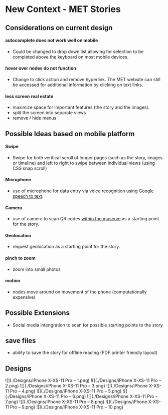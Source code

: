# New Context - MET Stories

## Considerations on current design
#### autocomplete does not work well on mobile
- Could be changed to drop down list allowing for selection to be completed above the keyboard on most mobile devices.
#### hover over nodes do not function
- Change to click action and remove hyperlink. The MET website can still be accessed for additional information by clicking on text links. 
#### less screen real estate
- maximize space for important features (the story and the images). 
- split the screen into separate views
- remove / hide menus

## Possible Ideas based on mobile platform
#### Swipe
- Swipe for both veritical scroll of longer pages (such as the story, images or timeline) and left to right to swipe between individual views (using CSS snap scroll)
#### Microphone
- use of microphone for data entry via voice recognition using [Google speech to text](https://cloud.google.com/speech-to-text/).
#### Camera 
- use of camera to scan QR codes [within the museum](https://d279m997dpfwgl.cloudfront.net/wp/2015/09/0914_museums-future03.jpg) as a starting point for the story.
#### Geolocation
- request geolocation as a starting point for the story.
#### pinch to zoom
- zoom into small photos
#### motion
- nodes move around on movement of the phone (computationally expensive)
## Possible Extensions
- Social media intengration to scan for possible starting points to the story
## save files
- ability to save the story for offline reading (PDF printer friendly layout)

## Designs
![](./Designs/iPhone X-XS-11 Pro – 1.png)
![](./Designs/iPhone X-XS-11 Pro – 2.png)
![](./Designs/iPhone X-XS-11 Pro – 3.png)
![](./Designs/iPhone X-XS-11 Pro – 4.png)
![](./Designs/iPhone X-XS-11 Pro – 5.png)
![](./Designs/iPhone X-XS-11 Pro – 6.png)
![](./Designs/iPhone X-XS-11 Pro – 7.png)
![](./Designs/iPhone X-XS-11 Pro – 8.png)
![](./Designs/iPhone X-XS-11 Pro – 9.png)
![](./Designs/iPhone X-XS-11 Pro – 10.png)




